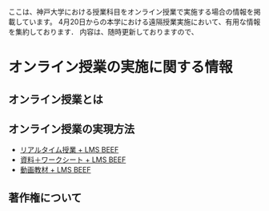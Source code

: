 ここは、神戸大学における授業科目をオンライン授業で実施する場合の情報を掲載しています。
4月20日からの本学における遠隔授業実施において、有用な情報を集約しております．
内容は、随時更新しておりますので、

# オンライン授業の実施に関する情報



## オンライン授業とは

## オンライン授業の実現方法
- [リアルタイム授業 + LMS BEEF](/withzoom.md)  
- [資料＋ワークシート +  LMS BEEF](/withdocument.md)  
- [動画教材 + LMS BEEF](/withmovie.md)  

## 著作権について

